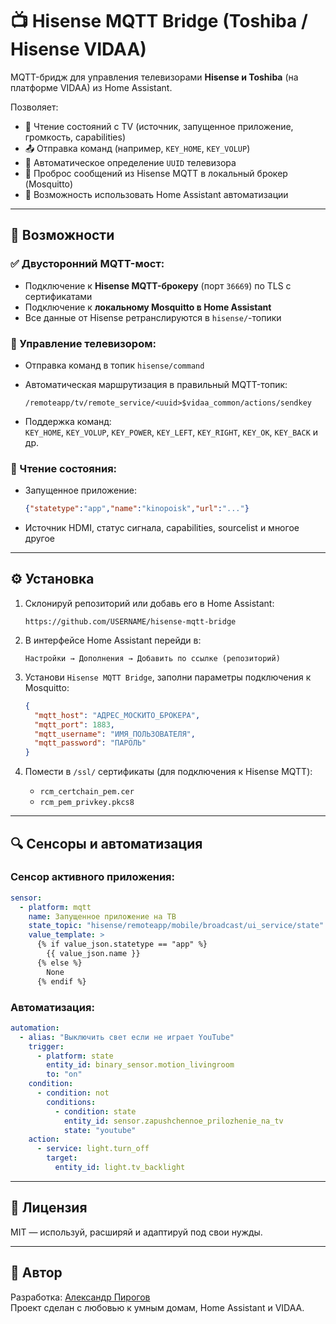 # 📺 Hisense MQTT Bridge (Toshiba / Hisense VIDAA)

MQTT-бридж для управления телевизорами **Hisense и Toshiba** (на платформе VIDAA) из Home Assistant.

Позволяет:
- 📡 Чтение состояний с TV (источник, запущенное приложение, громкость, capabilities)
- 📤 Отправка команд (например, `KEY_HOME`, `KEY_VOLUP`)
- 🧠 Автоматическое определение `UUID` телевизора
- 🔗 Проброс сообщений из Hisense MQTT в локальный брокер (Mosquitto)
- 🧪 Возможность использовать Home Assistant автоматизации

---

## 🚀 Возможности

### ✅ Двусторонний MQTT-мост:
- Подключение к **Hisense MQTT-брокеру** (порт `36669`) по TLS с сертификатами
- Подключение к **локальному Mosquitto в Home Assistant**
- Все данные от Hisense ретранслируются в `hisense/`-топики

### 🔁 Управление телевизором:
- Отправка команд в топик `hisense/command`
- Автоматическая маршрутизация в правильный MQTT-топик:
  ```
  /remoteapp/tv/remote_service/<uuid>$vidaa_common/actions/sendkey
  ```

- Поддержка команд:  
  `KEY_HOME`, `KEY_VOLUP`, `KEY_POWER`, `KEY_LEFT`, `KEY_RIGHT`, `KEY_OK`, `KEY_BACK` и др.

### 📡 Чтение состояния:
- Запущенное приложение:  
  ```json
  {"statetype":"app","name":"kinopoisk","url":"..."}
  ```

- Источник HDMI, статус сигнала, capabilities, sourcelist и многое другое

---

## ⚙️ Установка

1. Склонируй репозиторий или добавь его в Home Assistant:
   ```
   https://github.com/USERNAME/hisense-mqtt-bridge
   ```

2. В интерфейсе Home Assistant перейди в:
   ```
   Настройки → Дополнения → Добавить по ссылке (репозиторий)
   ```

3. Установи `Hisense MQTT Bridge`, заполни параметры подключения к Mosquitto:

   ```json
   {
     "mqtt_host": "АДРЕС_МОСКИТО_БРОКЕРА",
     "mqtt_port": 1883,
     "mqtt_username": "ИМЯ_ПОЛЬЗОВАТЕЛЯ",
     "mqtt_password": "ПАРОЛЬ"
   }
   ```

4. Помести в `/ssl/` сертификаты (для подключения к Hisense MQTT):
   - `rcm_certchain_pem.cer`
   - `rcm_pem_privkey.pkcs8`

---

## 🔍 Сенсоры и автоматизация

### Сенсор активного приложения:
```yaml
sensor:
  - platform: mqtt
    name: Запущенное приложение на ТВ
    state_topic: "hisense/remoteapp/mobile/broadcast/ui_service/state"
    value_template: >
      {% if value_json.statetype == "app" %}
        {{ value_json.name }}
      {% else %}
        None
      {% endif %}
```

### Автоматизация:
```yaml
automation:
  - alias: "Выключить свет если не играет YouTube"
    trigger:
      - platform: state
        entity_id: binary_sensor.motion_livingroom
        to: "on"
    condition:
      - condition: not
        conditions:
          - condition: state
            entity_id: sensor.zapushchennoe_prilozhenie_na_tv
            state: "youtube"
    action:
      - service: light.turn_off
        target:
          entity_id: light.tv_backlight
```

---

## 📜 Лицензия

MIT — используй, расширяй и адаптируй под свои нужды.

---

## 🙌 Автор

Разработка: [Александр Пирогов](https://t.me/pirogovc)  
Проект сделан с любовью к умным домам, Home Assistant и VIDAA.
